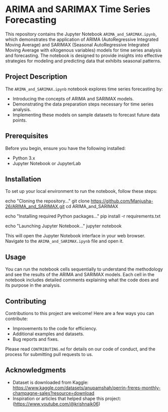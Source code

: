# ARIMA and SARIMAX Time Series Forecasting

This repository contains the Jupyter Notebook `ARIMA_and_SARIMAX.ipynb`, which demonstrates the application of ARIMA (AutoRegressive Integrated Moving Average) and SARIMAX (Seasonal AutoRegressive Integrated Moving Average with eXogenous variables) models for time series analysis and forecasting. The notebook is designed to provide insights into effective strategies for modeling and predicting data that exhibits seasonal patterns.

## Project Description

The `ARIMA_and_SARIMAX.ipynb` notebook explores time series forecasting by:
- Introducing the concepts of ARIMA and SARIMAX models.
- Demonstrating the data preparation steps necessary for time series analysis.
- Implementing these models on sample datasets to forecast future data points.

## Prerequisites

Before you begin, ensure you have the following installed:
- Python 3.x
- Jupyter Notebook or JupyterLab

## Installation

To set up your local environment to run the notebook, follow these steps:

echo "Cloning the repository..."
git clone https://github.com/Manjusha-26/ARIMA_and_SARIMAX.git
cd ARIMA_and_SARIMAX

echo "Installing required Python packages..."
pip install -r requirements.txt

echo "Launching Jupyter Notebook..."
jupyter notebook

This will open the Jupyter Notebook interface in your web browser. Navigate to the `ARIMA_and_SARIMAX.ipynb` file and open it.

## Usage

You can run the notebook cells sequentially to understand the methodology and see the results of the ARIMA and SARIMAX models. Each cell in the notebook includes detailed comments explaining what the code does and its purpose in the analysis.

## Contributing

Contributions to this project are welcome! Here are a few ways you can contribute:
- Improvements to the code for efficiency.
- Additional examples and datasets.
- Bug reports and fixes.

Please read `CONTRIBUTING.md` for details on our code of conduct, and the process for submitting pull requests to us.

## Acknowledgments

- Dataset is downloaded from Kaggle: https://www.kaggle.com/datasets/anupamshah/perrin-freres-monthly-champagne-sales?resource=download
- Inspiration or articles that helped shape this project: (https://www.youtube.com/@krishnaik06)
